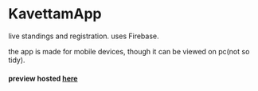 # KavettamApp
live standings and registration. uses Firebase.

the app is made for mobile devices, though it can be viewed on pc(not so tidy). <br>
<h4>preview hosted <a href="https://kavettam20.netlify.com">here <a><h4>
